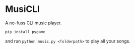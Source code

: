 # MusiCLI

A no-fuss CLI music player.

`pip install pygame`

and run `python music.py <folderpath>` to play all your songs.
